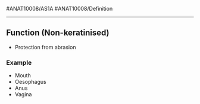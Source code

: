 #ANAT10008/AS1A #ANAT10008/Definition 

---
## Function (Non-keratinised)
- Protection from abrasion

### Example
- Mouth
- Oesophagus
- Anus
- Vagina